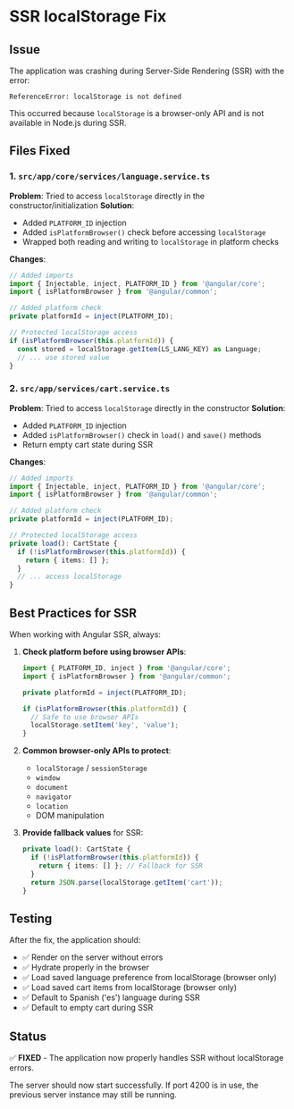 # SSR localStorage Fix

## Issue
The application was crashing during Server-Side Rendering (SSR) with the error:
```
ReferenceError: localStorage is not defined
```

This occurred because `localStorage` is a browser-only API and is not available in Node.js during SSR.

## Files Fixed

### 1. `src/app/core/services/language.service.ts`
**Problem**: Tried to access `localStorage` directly in the constructor/initialization
**Solution**: 
- Added `PLATFORM_ID` injection
- Added `isPlatformBrowser()` check before accessing `localStorage`
- Wrapped both reading and writing to `localStorage` in platform checks

**Changes**:
```typescript
// Added imports
import { Injectable, inject, PLATFORM_ID } from '@angular/core';
import { isPlatformBrowser } from '@angular/common';

// Added platform check
private platformId = inject(PLATFORM_ID);

// Protected localStorage access
if (isPlatformBrowser(this.platformId)) {
  const stored = localStorage.getItem(LS_LANG_KEY) as Language;
  // ... use stored value
}
```

### 2. `src/app/services/cart.service.ts`
**Problem**: Tried to access `localStorage` directly in the constructor
**Solution**: 
- Added `PLATFORM_ID` injection
- Added `isPlatformBrowser()` check in `load()` and `save()` methods
- Return empty cart state during SSR

**Changes**:
```typescript
// Added imports
import { Injectable, inject, PLATFORM_ID } from '@angular/core';
import { isPlatformBrowser } from '@angular/common';

// Added platform check
private platformId = inject(PLATFORM_ID);

// Protected localStorage access
private load(): CartState {
  if (!isPlatformBrowser(this.platformId)) {
    return { items: [] };
  }
  // ... access localStorage
}
```

## Best Practices for SSR

When working with Angular SSR, always:

1. **Check platform before using browser APIs**:
   ```typescript
   import { PLATFORM_ID, inject } from '@angular/core';
   import { isPlatformBrowser } from '@angular/common';
   
   private platformId = inject(PLATFORM_ID);
   
   if (isPlatformBrowser(this.platformId)) {
     // Safe to use browser APIs
     localStorage.setItem('key', 'value');
   }
   ```

2. **Common browser-only APIs to protect**:
   - `localStorage` / `sessionStorage`
   - `window`
   - `document`
   - `navigator`
   - `location`
   - DOM manipulation

3. **Provide fallback values** for SSR:
   ```typescript
   private load(): CartState {
     if (!isPlatformBrowser(this.platformId)) {
       return { items: [] }; // Fallback for SSR
     }
     return JSON.parse(localStorage.getItem('cart'));
   }
   ```

## Testing

After the fix, the application should:
- ✅ Render on the server without errors
- ✅ Hydrate properly in the browser
- ✅ Load saved language preference from localStorage (browser only)
- ✅ Load saved cart items from localStorage (browser only)
- ✅ Default to Spanish ('es') language during SSR
- ✅ Default to empty cart during SSR

## Status
✅ **FIXED** - The application now properly handles SSR without localStorage errors.

The server should now start successfully. If port 4200 is in use, the previous server instance may still be running.
